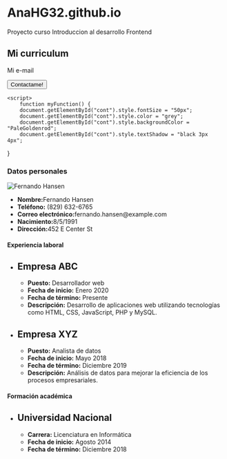 # AnaHG32.github.io
Proyecto curso Introduccion al desarrollo Frontend
<!DOCTYPE html>
<html>
<head>
	<title>Mi Curriculum Vítae</title>
	<meta charset="UTF-8">
	<meta name="viewport" content="width=device-width, initial-scale=1.0">
    <link rel="shortcut icon" type="image/x-icon" href="th_bing_com-OIP.ico">
	<link rel="stylesheet" type="text/css" href="css/estilos.css" />
	<link rel="preconnect" href="https://fonts.googleapis.com">
    <link rel="preconnect" href="https://fonts.gstatic.com" crossorigin>
    <link href="https://fonts.googleapis.com/css2?family=Playfair+Display:ital@1&family=Roboto:wght@300&display=swap" rel="stylesheet">
    <script>
		function cambiartexto() {
			cont.innerHTML=cont.innerHTML=="Mi e-mail"?"Gracias!":"Mi e-mail";
		}
	</script>
<body>
<section>
    <h1>Mi curriculum</h1>
    <p id="cont">Mi e-mail</p>
    <a href="mailto:fernando.hansen@example.com"><button type="button" onclick="cambiartexto(); myFunction()">Contactame!</button></a>

    <script>
        function myFunction() {  
        document.getElementById("cont").style.fontSize = "50px"; 
        document.getElementById("cont").style.color = "grey";
        document.getElementById("cont").style.backgroundColor = "PaleGoldenrod"; 
        document.getElementById("cont").style.textShadow = "black 3px 4px";
}
    </script>

</section>
<section id="contenedor">
    <section id="sidebar">
        <h1 onmouseover="showImage()">Datos personales</h1>
        <script>
            function showImage() {
            var img = document.getElementById ("miImagen");
            img.src = "https://th.bing.com/th/id/OIP.YjWnvN5BrFfnL2t_C7t5QAAAAA?pid=ImgDet&w=391&h=576&rs=1"; 
            img.style.display = "block";        
            }
        </script>
        <img id="miImagen" alt="Fernando Hansen">
        <ul>
            <li><strong>Nombre:</strong>Fernando Hansen</li>
            <li><strong>Teléfono:</strong> (829) 632-6765</li>
            <li><strong>Correo electrónico:</strong>fernando.hansen@example.com</li>
            <li><strong>Nacimiento:</strong>8/5/1991</li>
            <li><strong>Dirección:</strong>452 E Center St</li>
        </ul>
    </section>
<section id="principal">
    <section>
        <h1>Experiencia laboral</h1>
            <ul>
                <li>
                    <h2>Empresa ABC</h2>
                    <ul>
                    <li><strong>Puesto:</strong> Desarrollador web</li>
                    <li><strong>Fecha de inicio:</strong> Enero 2020</li>
                    <li><strong>Fecha de término:</strong> Presente</li>
                    <li><strong>Descripción:</strong> Desarrollo de aplicaciones web utilizando tecnologías como HTML, CSS, JavaScript, PHP y MySQL.</li>
                    </ul>
                </li>
                <li>
                    <h2>Empresa XYZ</h2>
                    <ul>
                    <li><strong>Puesto:</strong> Analista de datos</li>
                    <li><strong>Fecha de inicio:</strong> Mayo 2018</li>
                    <li><strong>Fecha de término:</strong> Diciembre 2019</li>
                    <li><strong>Descripción:</strong> Análisis de datos para mejorar la eficiencia de los procesos empresariales.</li>
                    </ul>
                </li>
            </ul>
    </section>
    <section>
        <h1 >Formación académica</h1>
        <ul>
            <li>
            <h2>Universidad Nacional</h2>
                <ul>
                <li><strong>Carrera:</strong> Licenciatura en Informática</li>
                <li><strong>Fecha de inicio:</strong> Agosto 2014</li>
                <li><strong>Fecha de término:</strong> Diciembre 2018</li>
                </ul>
            </li>
        </ul>
    </section>
</section>
</section>
</body>
</html>
